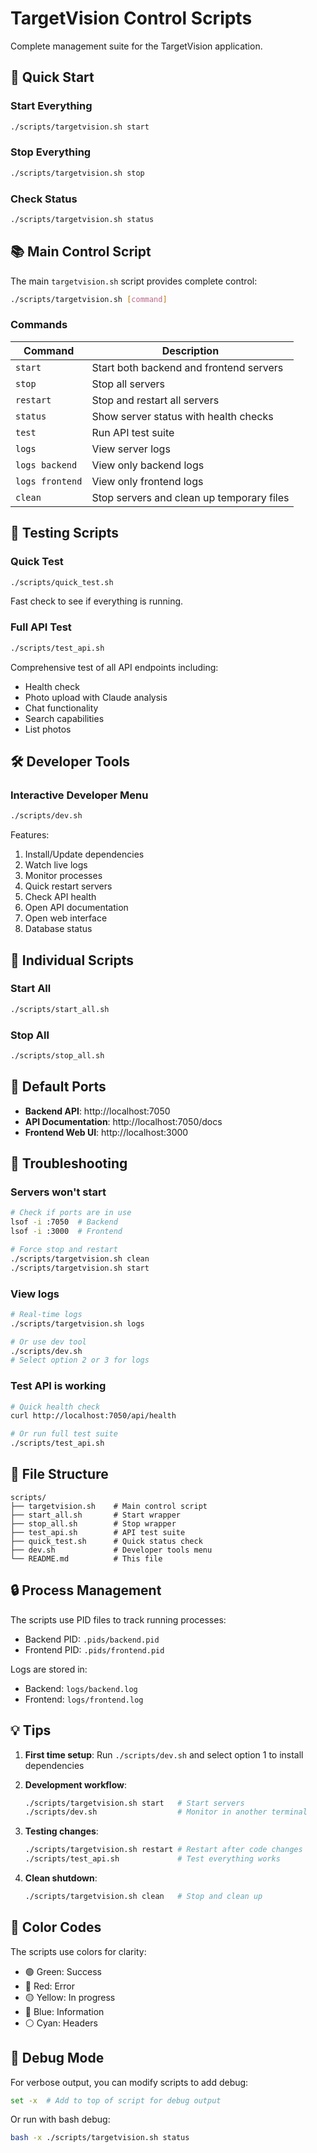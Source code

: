 # TargetVision Control Scripts

Complete management suite for the TargetVision application.

## 🚀 Quick Start

### Start Everything
```bash
./scripts/targetvision.sh start
```

### Stop Everything
```bash
./scripts/targetvision.sh stop
```

### Check Status
```bash
./scripts/targetvision.sh status
```

## 📚 Main Control Script

The main `targetvision.sh` script provides complete control:

```bash
./scripts/targetvision.sh [command]
```

### Commands

| Command | Description |
|---------|-------------|
| `start` | Start both backend and frontend servers |
| `stop` | Stop all servers |
| `restart` | Stop and restart all servers |
| `status` | Show server status with health checks |
| `test` | Run API test suite |
| `logs` | View server logs |
| `logs backend` | View only backend logs |
| `logs frontend` | View only frontend logs |
| `clean` | Stop servers and clean up temporary files |

## 🧪 Testing Scripts

### Quick Test
```bash
./scripts/quick_test.sh
```
Fast check to see if everything is running.

### Full API Test
```bash
./scripts/test_api.sh
```
Comprehensive test of all API endpoints including:
- Health check
- Photo upload with Claude analysis
- Chat functionality
- Search capabilities
- List photos

## 🛠️ Developer Tools

### Interactive Developer Menu
```bash
./scripts/dev.sh
```

Features:
1. Install/Update dependencies
2. Watch live logs
3. Monitor processes
4. Quick restart servers
5. Check API health
6. Open API documentation
7. Open web interface
8. Database status

## 🎯 Individual Scripts

### Start All
```bash
./scripts/start_all.sh
```

### Stop All
```bash
./scripts/stop_all.sh
```

## 📍 Default Ports

- **Backend API**: http://localhost:7050
- **API Documentation**: http://localhost:7050/docs
- **Frontend Web UI**: http://localhost:3000

## 🔧 Troubleshooting

### Servers won't start
```bash
# Check if ports are in use
lsof -i :7050  # Backend
lsof -i :3000  # Frontend

# Force stop and restart
./scripts/targetvision.sh clean
./scripts/targetvision.sh start
```

### View logs
```bash
# Real-time logs
./scripts/targetvision.sh logs

# Or use dev tool
./scripts/dev.sh
# Select option 2 or 3 for logs
```

### Test API is working
```bash
# Quick health check
curl http://localhost:7050/api/health

# Or run full test suite
./scripts/test_api.sh
```

## 📁 File Structure

```
scripts/
├── targetvision.sh    # Main control script
├── start_all.sh       # Start wrapper
├── stop_all.sh        # Stop wrapper
├── test_api.sh        # API test suite
├── quick_test.sh      # Quick status check
├── dev.sh             # Developer tools menu
└── README.md          # This file
```

## 🔒 Process Management

The scripts use PID files to track running processes:
- Backend PID: `.pids/backend.pid`
- Frontend PID: `.pids/frontend.pid`

Logs are stored in:
- Backend: `logs/backend.log`
- Frontend: `logs/frontend.log`

## 💡 Tips

1. **First time setup**: Run `./scripts/dev.sh` and select option 1 to install dependencies

2. **Development workflow**:
   ```bash
   ./scripts/targetvision.sh start   # Start servers
   ./scripts/dev.sh                  # Monitor in another terminal
   ```

3. **Testing changes**:
   ```bash
   ./scripts/targetvision.sh restart # Restart after code changes
   ./scripts/test_api.sh             # Test everything works
   ```

4. **Clean shutdown**:
   ```bash
   ./scripts/targetvision.sh clean   # Stop and clean up
   ```

## 🎨 Color Codes

The scripts use colors for clarity:
- 🟢 Green: Success
- 🔴 Red: Error
- 🟡 Yellow: In progress
- 🔵 Blue: Information
- ⚪ Cyan: Headers

## 🐛 Debug Mode

For verbose output, you can modify scripts to add debug:
```bash
set -x  # Add to top of script for debug output
```

Or run with bash debug:
```bash
bash -x ./scripts/targetvision.sh status
```